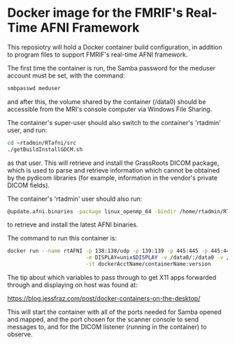 
# Docker image for the FMRIF's Real-Time AFNI Framework

This reposiotry will hold a Docker container build configuration, in
addition to program files to support FMRIF's real-time AFNI framework.

The first time the container is run, the Samba password for the meduser
account must be set, with the command:

   ```bash
   smbpasswd meduser
   ```

and after this, the volume shared by the container (/data0) should be
accessible from the MRI's console computer via Windows File Sharing.

The container's super-user should also switch to the container's
'rtadmin' user, and run:

   ```bash
   cd ~rtadmin/RTafni/src
   ./getBuildInstallGDCM.sh
   ```

as that user.  This will retrieve and install the GrassRoots DICOM
package, which is used to parse and retrieve information which
cannot be obtained by the pydicom libraries (for example, information
in the vendor's private DICOM fields).

The container's 'rtadmin' user should also run:

   ```bash
   @update.afni.binaries -package linux_openmp_64 -bindir /home/rtadmin/RTafni/bin/AFNI/
   ```

to retrieve and install the latest AFNI binaries.

The command to run this container is:

   ```bash
   docker run --name rtAFNI -p 138:138/udp -p 139:139 -p 445:445 -p 445:445/udp -p 8111:8111 \
                            -e DISPLAY=unix$DISPLAY -v /data0/:/data0 -v /tmp/.X11-unix/:/tmp/.X11-unix/ \
                            -it dockerAcctName/containerName:version
   ```

The tip about which variables to pass through to get X11 apps forwarded
through and displaying on host was found at:

   https://blog.jessfraz.com/post/docker-containers-on-the-desktop/

This will start the container with all of the ports needed for Samba
opened and mapped, and the port chosen for the scanner console to send
messages to, and for the DICOM listener (running in the container) to
observe.

